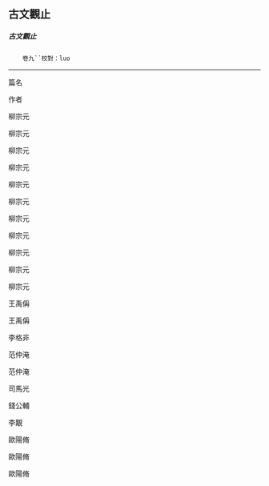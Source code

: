

## 古文觀止

##### 古文觀止
　　`卷九``校對：luo`

* * *

篇名

作者

柳宗元

柳宗元

柳宗元

柳宗元

柳宗元

柳宗元

柳宗元

柳宗元

柳宗元

柳宗元

柳宗元

王禹偁

王禹偁

李格非

范仲淹

范仲淹

司馬光

錢公輔

李覯

歐陽脩

歐陽脩

歐陽脩

